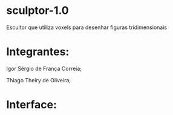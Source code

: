 # sculptor-1.0
Escultor que utiliza voxels para desenhar figuras tridimensionais

# Integrantes:
Igor Sérgio de França Correia;

Thiago Theiry de Oliveira;

# Interface:

